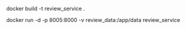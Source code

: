 docker build -t review_service .

docker run -d -p 8005:8000 -v review_data:/app/data review_service
